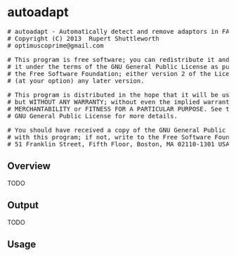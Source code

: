 autoadapt
=========

<pre>
# autoadapt - Automatically detect and remove adaptors in FASTQ files
# Copyright (C) 2013  Rupert Shuttleworth
# optimuscoprime@gmail.com

# This program is free software; you can redistribute it and/or modify
# it under the terms of the GNU General Public License as published by
# the Free Software Foundation; either version 2 of the License, or
# (at your option) any later version.

# This program is distributed in the hope that it will be useful,
# but WITHOUT ANY WARRANTY; without even the implied warranty of
# MERCHANTABILITY or FITNESS FOR A PARTICULAR PURPOSE. See the
# GNU General Public License for more details.

# You should have received a copy of the GNU General Public License along
# with this program; if not, write to the Free Software Foundation, Inc.,
# 51 Franklin Street, Fifth Floor, Boston, MA 02110-1301 USA.
</pre>

Overview
--------

TODO

Output
------

TODO

Usage
-----

<pre>
</pre>

